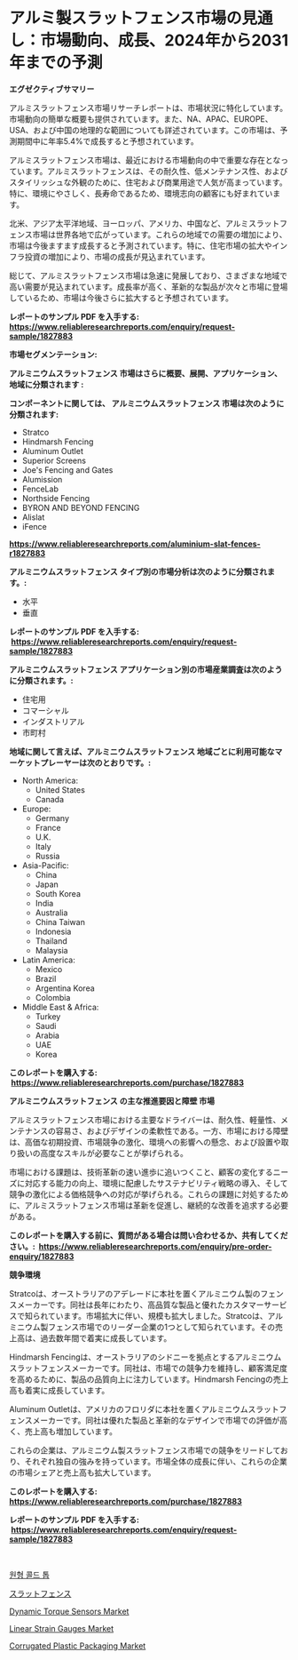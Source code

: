 <p><h1>アルミ製スラットフェンス市場の見通し：市場動向、成長、2024年から2031年までの予測</h1></p><p><strong>エグゼクティブサマリー</strong></p>
<p><p>アルミスラットフェンス市場リサーチレポートは、市場状況に特化しています。市場動向の簡単な概要も提供されています。また、NA、APAC、EUROPE、USA、および中国の地理的な範囲についても詳述されています。この市場は、予測期間中に年率5.4%で成長すると予想されています。</p><p>アルミスラットフェンス市場は、最近における市場動向の中で重要な存在となっています。アルミスラットフェンスは、その耐久性、低メンテナンス性、およびスタイリッシュな外観のために、住宅および商業用途で人気が高まっています。特に、環境にやさしく、長寿命であるため、環境志向の顧客にも好まれています。</p><p>北米、アジア太平洋地域、ヨーロッパ、アメリカ、中国など、アルミスラットフェンス市場は世界各地で広がっています。これらの地域での需要の増加により、市場は今後ますます成長すると予測されています。特に、住宅市場の拡大やインフラ投資の増加により、市場の成長が見込まれています。</p><p>総じて、アルミスラットフェンス市場は急速に発展しており、さまざまな地域で高い需要が見込まれています。成長率が高く、革新的な製品が次々と市場に登場しているため、市場は今後さらに拡大すると予想されています。</p></p>
<p><strong>レポートのサンプル PDF を入手する: <a href="https://www.reliableresearchreports.com/enquiry/request-sample/1827883">https://www.reliableresearchreports.com/enquiry/request-sample/1827883</a></strong></p>
<p><strong>市場セグメンテーション:</strong></p>
<p><strong> アルミニウムスラットフェンス 市場はさらに概要、展開、アプリケーション、地域に分類されます :</strong></p>
<p><strong>コンポーネントに関しては、 アルミニウムスラットフェンス 市場は次のように分類されます: &nbsp;</strong></p>
<p><ul><li>Stratco</li><li>Hindmarsh Fencing</li><li>Aluminum Outlet</li><li>Superior Screens</li><li>Joe's Fencing and Gates</li><li>Alumission</li><li>FenceLab</li><li>Northside Fencing</li><li>BYRON AND BEYOND FENCING</li><li>Alislat</li><li>iFence</li></ul></p>
<p><strong><a href="https://www.reliableresearchreports.com/aluminium-slat-fences-r1827883">https://www.reliableresearchreports.com/aluminium-slat-fences-r1827883</a></strong></p>
<p><strong> アルミニウムスラットフェンス タイプ別の市場分析は次のように分類されます。:</strong></p>
<p><ul><li>水平</li><li>垂直</li></ul></p>
<p><strong>レポートのサンプル PDF を入手する: &nbsp;<a href="https://www.reliableresearchreports.com/enquiry/request-sample/1827883">https://www.reliableresearchreports.com/enquiry/request-sample/1827883</a></strong></p>
<p><strong> アルミニウムスラットフェンス アプリケーション別の市場産業調査は次のように分類されます。:</strong></p>
<p><ul><li>住宅用</li><li>コマーシャル</li><li>インダストリアル</li><li>市町村</li></ul></p>
<p><strong>地域に関して言えば、アルミニウムスラットフェンス 地域ごとに利用可能なマーケットプレーヤーは次のとおりです。:</strong></p>
<p><ul>
    <li>
        North America:
        <ul>
            <li>United States</li>
            <li>Canada</li>
        </ul>
    </li>
    <li>
        Europe:
        <ul>
            <li>Germany</li>
            <li>France</li>
            <li>U.K.</li>
            <li>Italy</li>
            <li>Russia</li>
        </ul>
    </li>
    <li>
        Asia-Pacific:
        <ul>
            <li>China</li>
            <li>Japan</li>
            <li>South Korea</li>
            <li>India</li>
            <li>Australia</li>
            <li>China Taiwan</li>
            <li>Indonesia</li>
            <li>Thailand</li>
            <li>Malaysia</li>
        </ul>
    </li>
    <li>
        Latin America:
        <ul>
            <li>Mexico</li>
            <li>Brazil</li>
            <li>Argentina Korea</li>
            <li>Colombia</li>
        </ul>
    </li>
    <li>
        Middle East & Africa:
        <ul>
            <li>Turkey</li>
            <li>Saudi</li>
            <li>Arabia</li>
            <li>UAE</li>
            <li>Korea</li>
        </ul>
    </li>
    </ul></p>
<p><strong>このレポートを購入する: &nbsp;<a href="https://www.reliableresearchreports.com/purchase/1827883">https://www.reliableresearchreports.com/purchase/1827883</a></strong></p>
<p><strong>アルミニウムスラットフェンス の主な推進要因と障壁 市場</strong></p>
<p><p>アルミスラットフェンス市場における主要なドライバーは、耐久性、軽量性、メンテナンスの容易さ、およびデザインの柔軟性である。一方、市場における障壁は、高価な初期投資、市場競争の激化、環境への影響への懸念、および設置や取り扱いの高度なスキルが必要なことが挙げられる。</p><p>市場における課題は、技術革新の速い進歩に追いつくこと、顧客の変化するニーズに対応する能力の向上、環境に配慮したサステナビリティ戦略の導入、そして競争の激化による価格競争への対応が挙げられる。これらの課題に対処するために、アルミスラットフェンス市場は革新を促進し、継続的な改善を追求する必要がある。</p></p>
<p><strong>このレポートを購入する前に、質問がある場合は問い合わせるか、共有してください。:&nbsp; <a href="https://www.reliableresearchreports.com/enquiry/pre-order-enquiry/1827883">https://www.reliableresearchreports.com/enquiry/pre-order-enquiry/1827883</a></strong></p>
<p><strong>競争環境</strong></p>
<p><p>Stratcoは、オーストラリアのアデレードに本社を置くアルミニウム製のフェンスメーカーです。同社は長年にわたり、高品質な製品と優れたカスタマーサービスで知られています。市場拡大に伴い、規模も拡大しました。Stratcoは、アルミニウム製フェンス市場でのリーダー企業の1つとして知られています。その売上高は、過去数年間で着実に成長しています。</p><p>Hindmarsh Fencingは、オーストラリアのシドニーを拠点とするアルミニウムスラットフェンスメーカーです。同社は、市場での競争力を維持し、顧客満足度を高めるために、製品の品質向上に注力しています。Hindmarsh Fencingの売上高も着実に成長しています。</p><p>Aluminum Outletは、アメリカのフロリダに本社を置くアルミニウムスラットフェンスメーカーです。同社は優れた製品と革新的なデザインで市場での評価が高く、売上高も増加しています。</p><p>これらの企業は、アルミニウム製スラットフェンス市場での競争をリードしており、それぞれ独自の強みを持っています。市場全体の成長に伴い、これらの企業の市場シェアと売上高も拡大しています。</p></p>
<p><strong>このレポートを購入する: &nbsp; <a href="https://www.reliableresearchreports.com/purchase/1827883">https://www.reliableresearchreports.com/purchase/1827883</a></strong></p>
<p><strong>レポートのサンプル PDF を入手する: &nbsp;<a href="https://www.reliableresearchreports.com/enquiry/request-sample/1827883">https://www.reliableresearchreports.com/enquiry/request-sample/1827883</a></strong><strong></strong></p>
<p>&nbsp;</p>
<p><p><a href="https://github.com/vdhdwjyp90142/Market-Research-Report-List-1/blob/main/534747529474.md">원형 콜드 톱</a></p><p><a href="https://github.com/lily-u-genius/Market-Research-Report-List-1/blob/main/807664132303.md">スラットフェンス</a></p><p><a href="https://github.com/lbird53714/Market-Research-Report-List-4/blob/main/dynamic-torque-sensors-market.md">Dynamic Torque Sensors Market</a></p><p><a href="https://github.com/dringals/Market-Research-Report-List-3/blob/main/linear-strain-gauges-market.md">Linear Strain Gauges Market</a></p><p><a href="https://issuu.com/reportprime-2/docs/corrugated-plastic-packaging-market-size-2030.pptx">Corrugated Plastic Packaging Market</a></p></p>